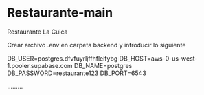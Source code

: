 # Restaurante-main
Restaurante La Cuica

Crear archivo .env en carpeta backend y introducir lo siguiente

DB_USER=postgres.dfvfuyrljffhfleifybg
DB_HOST=aws-0-us-west-1.pooler.supabase.com
DB_NAME=postgres
DB_PASSWORD=restaurante123
DB_PORT=6543

.........

